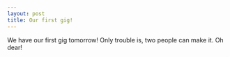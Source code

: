 ```yaml
---
layout: post
title: Our first gig!
---
```

We have our first gig tomorrow! Only trouble is, two people can make it. Oh dear!

